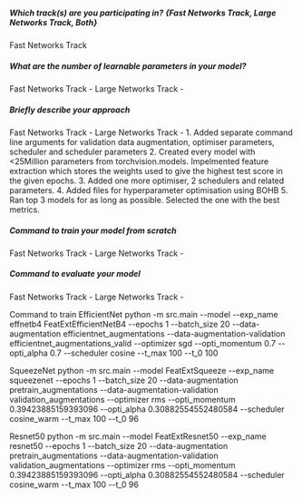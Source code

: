 ##### Which track(s) are you participating in? {Fast Networks Track, Large Networks Track, Both}
Fast Networks Track

##### What are the number of learnable parameters in your model?
Fast Networks Track -
Large Networks Track -

##### Briefly describe your approach
Fast Networks Track -
Large Networks Track - 
    1. Added separate command line arguments for validation data augmentation, 
        optimiser parameters, scheduler and scheduler parameters
    2. Created every model with <25Million parameters from torchvision.models. Impelmented feature extraction 
        which stores the weights used to give the highest test score in the given epochs.
    3. Added one more optimiser, 2 schedulers and related parameters.
    4. Added files for hyperparameter optimisation using BOHB
    5. Ran top 3 models for as long as possible. Selected the one with the best metrics. 


##### Command to train your model from scratch
Fast Networks Track -
Large Networks Track -


##### Command to evaluate your model
Fast Networks Track -
Large Networks Track -

Command to train
EfficientNet
python -m src.main --model --exp_name effnetb4 FeatExtEfficientNetB4 --epochs 1 --batch_size 20 --data-augmentation efficientnet_augmentations --data-augmentation-validation efficientnet_augmentations_valid --optimizer sgd --opti_momentum 0.7 --opti_alpha 0.7 --scheduler cosine --t_max 100 --t_0 100

SqueezeNet
python -m src.main --model FeatExtSqueeze --exp_name squeezenet --epochs 1 --batch_size 20 --data-augmentation pretrain_augmentations --data-augmentation-validation validation_augmentations --optimizer rms --opti_momentum 0.39423885159393096 --opti_alpha 0.30882554552480584 --scheduler cosine_warm --t_max 100 --t_0 96

Resnet50
python -m src.main --model FeatExtResnet50 --exp_name resnet50 --epochs 1 --batch_size 20 --data-augmentation pretrain_augmentations --data-augmentation-validation validation_augmentations --optimizer rms --opti_momentum 0.39423885159393096 --opti_alpha 0.30882554552480584 --scheduler cosine_warm --t_max 100 --t_0 96